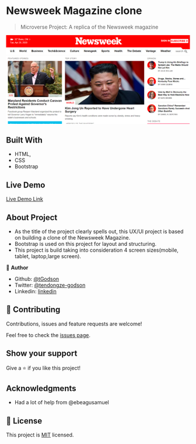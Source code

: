# Newsweek Magazine clone

> Microverse Project: A replica of the Newsweek magazine 

![screenshot](./app_screenshot.PNG)

## Built With

- HTML,
- CSS
- Bootstrap


## Live Demo

[Live Demo Link](https://rawcdn.githack.com/tGodson/Newsweek-Clone/572ac6737cd9fe4fa9e80b492ba92d54b09507a3/index.html)

## About Project

- As the title of the project clearly spells out, this UX/UI project is based on building a clone of the Newsweek Magazine.
- Bootstrap is used on this project for layout and structuring.
- This project is build taking into consideration 4 screen sizes(mobile, tablet, laptop,large screen).


👤 **Author**

- Github: [@tGodson](https://github.com/tGodson)
- Twitter: [@tendongze-godson](https://twitter.com/tendongze-godson)
- Linkedin: [linkedin](https://linkedin.com/in/tendongze95)

## 🤝 Contributing

Contributions, issues and feature requests are welcome!

Feel free to check the [issues page](https://github.com/tGodson/Newsweek-clone/issues).

## Show your support

Give a ⭐️ if you like this project!

## Acknowledgments

- Had a lot of help from  @ebeagusamuel

## 📝 License

This project is [MIT](lic.url) licensed.
